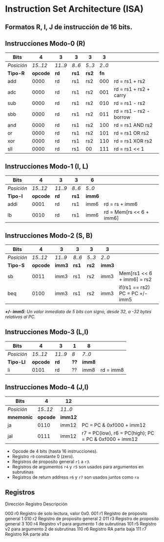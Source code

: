 # Instruction Set Architecture (ISA)

## Formatos R, I, J de instrucción de 16 bits.

## Instrucciones Modo-0 (R)

| Bits       | 4      | 3      | 3      | 3      | 3    |                                   |
|------------|--------|--------|--------|--------|------|-----------------------------------|
| *Posición*| *15..12*| *11..9*| *8..6* | *5..3* | *2..0*|                                   |
| **Tipo-R** | **opcode** | **rd**     | **rs1** | **rs2**    | **fn**   |                    |
| add        | 0000   | rd     | rs1    | rs2    | 000  |   rd = rs1 + rs2                   |
| adc        | 0000   | rd     | rs1    | rs2    | 001  |   rd = rs1 + rs2 + carry            | 
| sub        | 0000   | rd     | rs1    | rs2    | 010  |   rd = rs1 - rs2                   |
| sbb        | 0000   | rd     | rs1    | rs2    | 011  |   rd = rs1 - rs2 - borrow           |
| and        | 0000   | rd     | rs1    | rs2    | 100  |   rd = rs1 AND rs2                    |                    
| or         | 0000   | rd     | rs1    | rs2    | 101  |   rd = rs1 OR rs2                    |
| xor        | 0000   | rd     | rs1    | rs2    | 110  |   rd = rs1 XOR rs2                    |
| sll        | 0000   | rd     | rs1    | 00     | 111  |   rd = rs1 << 1                    |


## Instrucciones Modo-1 (I, L)

| Bits       | 4      | 3      | 3      | 6      |                                   |
|------------|--------|--------|--------|--------|-----------------------------------|
| *Posición* |*15..12*| *11..9*| *8..6* | *5..0* |                                   |
| **Tipo-I** | **opcode** | **rd** | **rs1** | **imm6** |                            |
| addi       | 0001   | rd     | rs1    | imm6   | rd = rs + imm6                    |
| lb         | 0010   | rd     | rs1    | imm6   | rd = Mem\[rs << 6 + imm6\]          |

## Instrucciones Modo-2 (S, B)

| Bits       | 4      | 3      | 3      | 3      | 3    |                                   |
|------------|--------|--------|--------|--------|------|-----------------------------------|
| *Posición*| *15..12*| *11..9*| *8..6* | *5..3* | *2..0*|                                  |
| **Tipo-S** | **opcode** | **imm3**    | **rs1**| **rs2**    | **imm3**   |                |
| sb         | 0011   | imm3   | rs1    | rs2   |  imm3 | Mem\[rs1 << 6 + imm6\] = rs2 |
| beq        | 0100   | imm3   | rs1     | rs2   | imm3 |  if(rs1 == rs2) PC = PC +/- imm5 |

***+/- imm5**: Un valor inmediato de 5 bits con signo, desde 32, a -32 bytes relativos al PC.*


## Instrucciones Modo-3 (L,I)

| Bits       | 4      | 3      | 1      | 8      |                                   |
|------------|--------|--------|--------|--------|-----------------------------------|
| *Posición* |*15..12*| *11..9*| *8*    | *7..0* |                                   |
| **Tipo-LI** | **opcode** | **rd** | **??** | **imm8** |                            |
| li          | 0101  | rd     | ??     | imm8   | rd = imm8                         |


## Instrucciones Modo-4 (J,I)

| Bits       | 4      | 12      |                                                    |
|------------|--------|---------|----------------------------------------------------|
| *Posición* |*15..12*| *11..0* |                                                    |
| **mnemonic** | **opcode**  | **imm12** |                                            |
| ja         | 0110  | imm12 | PC = PC & 0xf000 + imm12                           |
| jal        | 0111  | imm12 | r7 = PC(low), r6 = PC(high); PC = PC & 0xf000 + imm12 | 

- Opcode de 4 bits (hasta 16 instrucciones).
- Registro `r0` constante 0 (zero).
- Registros de proposito general `r1` a `r3`.
- Registros de argumentos `r4` y `r5` son usados para argumentos en subrutinas
- Registros de return address `r6` y `r7` son usados juntos como `ra`


## Registros

Dirección   Registro  Descripción

000         r0        Registro de solo lectura, valor 0x0.
001         r1        Registro de proposito general 1
010         r2        Registro de proposito general 2
011         r3        Registro de proposito general 3
100         r4        Registro v1 para argumento 1 de subrutinas
101         r5        Registro v2 para argumento 2 de subrutinas
110         r6        Registro RA parte baja
111         r7        Registro RA parte alta
